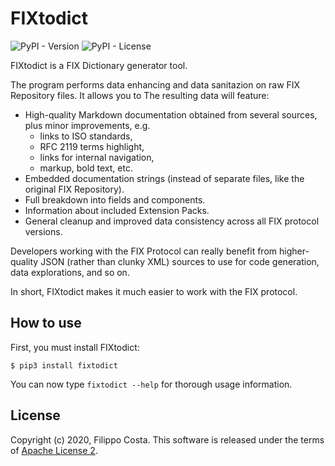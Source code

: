 # FIXtodict

![PyPI - Version](https://img.shields.io/pypi/v/fixtodict)
![PyPI - License](https://img.shields.io/pypi/l/fixtodict)

FIXtodict is a FIX Dictionary generator tool.

The program performs data enhancing and data sanitazion on raw FIX Repository files. It allows you to  The resulting data will feature:

- High-quality Markdown documentation obtained from several sources, plus
  minor improvements, e.g.
  * links to ISO standards,
  * RFC 2119 terms highlight,
  * links for internal navigation,
  * markup, bold text, etc.
- Embedded documentation strings (instead of separate files, like the
  original FIX Repository).
- Full breakdown into fields and components.
- Information about included Extension Packs.
- General cleanup and improved data consistency across all FIX protocol
  versions.

Developers working with the FIX Protocol can really benefit from higher-quality JSON (rather than clunky XML) sources to use for code generation, data explorations, and so on.

In short, FIXtodict makes it much easier to work with the FIX protocol.

## How to use

First, you must install FIXtodict:

    $ pip3 install fixtodict

You can now type `fixtodict --help` for thorough usage information.

## License

Copyright (c) 2020, Filippo Costa. This software is released under the terms of [Apache License 2](https://www.apache.org/licenses/LICENSE-2.0.txt).